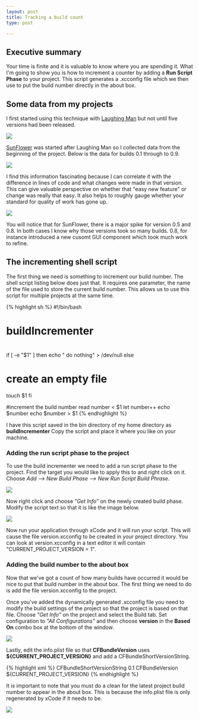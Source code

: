 ```yaml
--- 
layout: post
title: Tracking a build count 
type: post

---
```



## Executive summary

Your time is finite and it is valuable to know where you are spending it.  What I'm going to show you is how to increment a counter by adding a **Run Script Phase** to your project.  This script generates a .xcconfig file which we then use to put the build number directly in the about box.

## Some data from my projects

I first started using this technique with [Laughing Man][LaughingMan] but not until five versions had been released.

<img src="/images/lmanbuildchart.jpg"  />

[SunFlower][SunFlower] was started after Laughing Man so I collected data from the beginning of the project. Below is the data for builds 0.1 through to 0.9.

<img src="/images/sflowerbuildchart.jpg"  />

I find this information fascinating because I can correlate it with the difference in lines of code and what changes were made in that version.  This can give valuable perspective on whether that "easy new feature" or change was really that easy.   It also helps to roughly gauge whether your standard for quality of work has gone up.

<img src="/images/sflowerbuildgraph.jpg" />

You will notice that for SunFlower, there is a major spike for version 0.5 and 0.8.  In both cases I know why those versions took so many builds.  0.8, for instance introduced  a new cusomt GUI component which took much work to refine.

## The incrementing shell script

The first thing we need is something to increment our build number.  The shell script listing below does just that.  It requires one parameter, the name of the file used to store the current build number.  This allows us to use this script for multiple projects at the same time.

{% highlight sh %}
#!/bin/bash
#
# buildIncrementer
#
if [ -e "$1" ]
then
  echo " do nothing" > /dev/null
else
  # create an empty file
  touch $1
fi

#increment the build number
read number  < $1
let number++
echo $number
echo $number > $1
{% endhighlight %}

I have this script saved in the bin directory of my home directory as **buildIncrementer**  Copy the script and place it where you like on your machine.

### Adding the run script phase to the project

To use the build incrementer we need to add a run script phase to the project.  Find the target you would like to apply this to and right click on it.  Choose *Add --> New Build Phase --> New Run Script Build Phrase*.

<img src="/images/addingbuildphase.jpg" />

Now right click and choose *"Get Info"* on the newly created build phase.  Modify the script text so that it is like the image below.

<img src="/images/runscript.jpg" />

Now run your application through xCode and it will run your script.  This will cause the file version.xcconfig to be created in your project directory.  You can look at version.xcconfig in a text editor it will contain "CURRENT\_PROJECT\_VERSION = 1".

### Adding the build number to the about box

Now that we've got a count of how many builds have occurred it would be nice to put that build number in the about box.  The first thing we need to do is add the file version.xcconfig to the project.

Once you've added the dynamically generated .xcconfig file you need to modify the build settings of the project so that the project is based on that file.  Choose *"Get Info"* on the project and select the Build tab.  Set configuration to *"All Configurations"* and then choose **version** in the **Based On** combo box at the bottom of the window.

<img src="/images/basedon.jpg" />

Lastly, edit the info.plist file so that **CFBundleVersion** uses **${CURRENT\_PROJECT\_VERSION}** and add a CFBundleShortVersionString.

{% highlight xml %}
<key>CFBundleShortVersionString</key>
<string>0.1</string>
<key>CFBundleVersion</key>
<string>${CURRENT_PROJECT_VERSION}</string>
{% endhighlight %}

It is important to note that you must do a clean for the latest project build number to appear in the about box.  This is because the info.plist file is only regenerated by xCode if it needs to be.

<img src="/images/aboutbox.jpg" />


[LaughingMan]: http://allusions.sourceforge.net/laughMan/
[Sunflower]: http://sunflower.preenandprune.com
